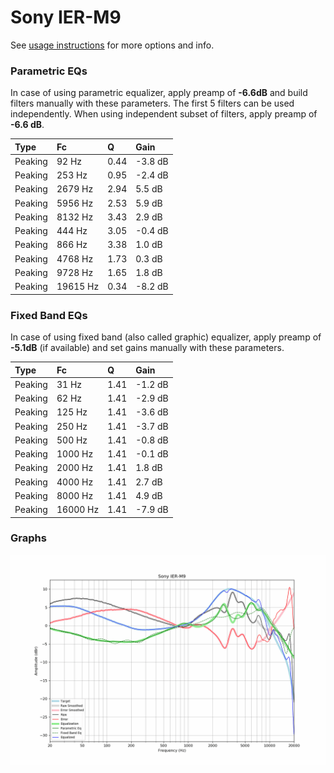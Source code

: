 # Sony IER-M9
See [usage instructions](https://github.com/jaakkopasanen/AutoEq#usage) for more options and info.

### Parametric EQs
In case of using parametric equalizer, apply preamp of **-6.6dB** and build filters manually
with these parameters. The first 5 filters can be used independently.
When using independent subset of filters, apply preamp of **-6.6 dB**.

| Type    | Fc       |    Q | Gain    |
|:--------|:---------|:-----|:--------|
| Peaking | 92 Hz    | 0.44 | -3.8 dB |
| Peaking | 253 Hz   | 0.95 | -2.4 dB |
| Peaking | 2679 Hz  | 2.94 | 5.5 dB  |
| Peaking | 5956 Hz  | 2.53 | 5.9 dB  |
| Peaking | 8132 Hz  | 3.43 | 2.9 dB  |
| Peaking | 444 Hz   | 3.05 | -0.4 dB |
| Peaking | 866 Hz   | 3.38 | 1.0 dB  |
| Peaking | 4768 Hz  | 1.73 | 0.3 dB  |
| Peaking | 9728 Hz  | 1.65 | 1.8 dB  |
| Peaking | 19615 Hz | 0.34 | -8.2 dB |

### Fixed Band EQs
In case of using fixed band (also called graphic) equalizer, apply preamp of **-5.1dB**
(if available) and set gains manually with these parameters.

| Type    | Fc       |    Q | Gain    |
|:--------|:---------|:-----|:--------|
| Peaking | 31 Hz    | 1.41 | -1.2 dB |
| Peaking | 62 Hz    | 1.41 | -2.9 dB |
| Peaking | 125 Hz   | 1.41 | -3.6 dB |
| Peaking | 250 Hz   | 1.41 | -3.7 dB |
| Peaking | 500 Hz   | 1.41 | -0.8 dB |
| Peaking | 1000 Hz  | 1.41 | -0.1 dB |
| Peaking | 2000 Hz  | 1.41 | 1.8 dB  |
| Peaking | 4000 Hz  | 1.41 | 2.7 dB  |
| Peaking | 8000 Hz  | 1.41 | 4.9 dB  |
| Peaking | 16000 Hz | 1.41 | -7.9 dB |

### Graphs
![](./Sony%20IER-M9.png)